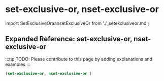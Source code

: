 # set-exclusive-or, nset-exclusive-or

import SetExclusiveOraansetExclusiveOr from './_setexclusiveor.md';

<SetExclusiveOraansetExclusiveOr />

## Expanded Reference: set-exclusive-or, nset-exclusive-or

:::tip
TODO: Please contribute to this page by adding explanations and examples
:::

```lisp
(set-exclusive-or, nset-exclusive-or )
```
